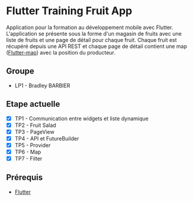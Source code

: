 # Flutter Training Fruit App

Application pour la formation au développement mobile avec Flutter.
L'application se présente sous la forme d'un magasin de fruits avec une liste de fruits et une page de détail pour chaque fruit.
Chaque fruit est récupéré depuis une API REST et chaque page de détail contient une map ([Flutter-map](https://pub.dev/packages/flutter_map)) avec la position du producteur.

## Groupe

- LP1 - Bradley BARBIER

## Etape actuelle

- [x] TP1 - Communication entre widgets et liste dynamique
- [x] TP2 - Fruit Salad
- [x] TP3 - PageView
- [x] TP4 - API et FutureBuilder
- [x] TP5 - Provider
- [x] TP6 - Map
- [x] TP7 - Filter

## Prérequis

- [Flutter](https://flutter.dev/docs/get-started/install)
